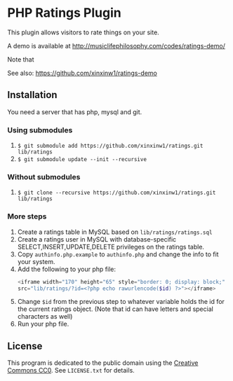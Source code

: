 # PHP Ratings Plugin

This plugin allows visitors to rate things on your site.

A demo is available at http://musiclifephilosophy.com/codes/ratings-demo/

Note that 

See also: https://github.com/xinxinw1/ratings-demo

## Installation

You need a server that has php, mysql and git.

### Using submodules

1. `$ git submodule add https://github.com/xinxinw1/ratings.git lib/ratings`
2. `$ git submodule update --init --recursive`

### Without submodules

1. `$ git clone --recursive https://github.com/xinxinw1/ratings.git lib/ratings`

### More steps

1. Create a ratings table in MySQL based on `lib/ratings/ratings.sql`
2. Create a ratings user in MySQL with database-specific SELECT,INSERT,UPDATE,DELETE privileges on the ratings table.
5. Copy `authinfo.php.example` to `authinfo.php` and change the info to fit your system.
6. Add the following to your php file:
   ```php
   <iframe width="170" height="65" style="border: 0; display: block;"
   src="lib/ratings/?id=<?php echo rawurlencode($id) ?>"></iframe>
   ```
7. Change `$id` from the previous step to whatever variable holds the id for the current ratings object. (Note that id can have letters and special characters as well)
8. Run your php file.

## License

This program is dedicated to the public domain using the [Creative Commons CC0](http://creativecommons.org/publicdomain/zero/1.0/). See `LICENSE.txt` for details.
